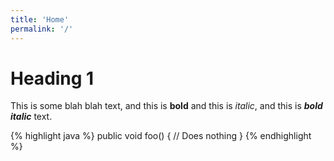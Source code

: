 ```yaml
---
title: 'Home'
permalink: '/'
---
```


# Heading 1

This is some blah blah text, and this is __bold__ and this is _italic_, and this is ___bold italic___ text.

{% highlight java %}
public void foo()
{
   // Does nothing
}
{% endhighlight %}